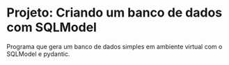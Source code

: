 # Projeto: Criando um banco de dados com SQLModel

Programa que gera um banco de dados simples em ambiente virtual com o SQLModel e pydantic.